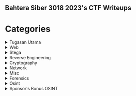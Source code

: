 ## Bahtera Siber 3018 2023's CTF Writeups

# Categories
<details>
   <summary>Tugasan Utama</summary>

  | Tugasan | Tahap Kesukaran |
  | --- | --- |
  | [Tugasan I : Seruan Perwira](https://github.com/OP-dash/BahteraSiber2023/blob/main/TugasanUtamaI.md ) | - |
  | [Tugasan II : Tali Barut](#) | - |
  | [Warkah Akhir](#) | - |
  
</details>

<details>
  <summary>Web</summary>
    
  | Tugasan | Tahap Kesukaran |
  | --- | --- |
  | [Lemah](#) | Mudah |
  | [Wantujus](#) | Mudah |
  | [Wantusom](#) | Mudah |
</details>

<details>
  <summary>Stega</summary>
    
  | Tugasan | Tahap Kesukaran |
  | --- | --- |
  | [Tugu Negara](#) | Sederhana |
  | [Bangsal 1](#) | Sederhana |
  | [Bangsal 2](#) | Sederhana |
</details>

<details>
  <summary>Reverse Engineering</summary>

  | Tugasan | Tahap Kesukaran |
  | --- | --- |
  | [Sarawak](#) | Mudah |
</details>
  
<details>
  <summary>Cryptography</summary>

  | Tugasan | Tahap Kesukaran |
  | --- | --- |
  | [Nasihat](#) | Mudah |
  | [Keretapi Tanah Melayu](#) | Mudah |
  | [Selamat Malam](#) | Sederhana |
  | [Jerebu](#) | Sederhana |
  | [1957bit](#) | Sederhana |
</details>

<details>
  <summary>Network</summary>

  | Tugasan | Tahap Kesukaran |
  | --- | --- |
  | [Johan](#) | Mudah |
  | [Lagi-lagi Johan](#) | Mudah |
   | [Jalan Jalan Di Kuala Lumpur](#) | Mudah |
</details>

<details>
  <summary>Misc</summary>

  | Tugasan | Tahap Kesukaran |
  | --- | --- |
  | [Mencari Rahsia Si Dia](#) | Mudah |
  | [3108 CTF Town](#) | Sederhana |
  </details>

  <details>
  <summary>Forensics</summary>

  | Tugasan | Tahap Kesukaran |
  | --- | --- |
  | [Negeri-Negeri Di Malaysia](#) | Mudah |
  </details>

<details>
  <summary>Osint</summary>

  | Tugasan | Tahap Kesukaran |
  | --- | --- |
  | [Pertemuan Kapista : Babak I](#) | Mudah |
  | [Pertemuan Kapista : Babak II](#) | Mudah |
  | [Pertemuan Kapista : Finale](#) | Mudah |
  | [Hero Melayu](#) | Mudah |
  | [Kisah Lama](#) | Mudah |
  | [Mesej Dalam Botol](#) | Sederhana |
</details>

<details>
 <summary>Sponsor's Bonus OSINT</summary>
   
  | Tugasan | Tahap Kesukaran |
  | --- | --- |
  | [YAYASAN DIGITAL MALAYSIA](#)
  | [RE:HACK](#)
  | [TENANG KOMUNITI](#)
  | [ASK PENTEST](#)
  | [SCAMGATE](#)
  </details>
